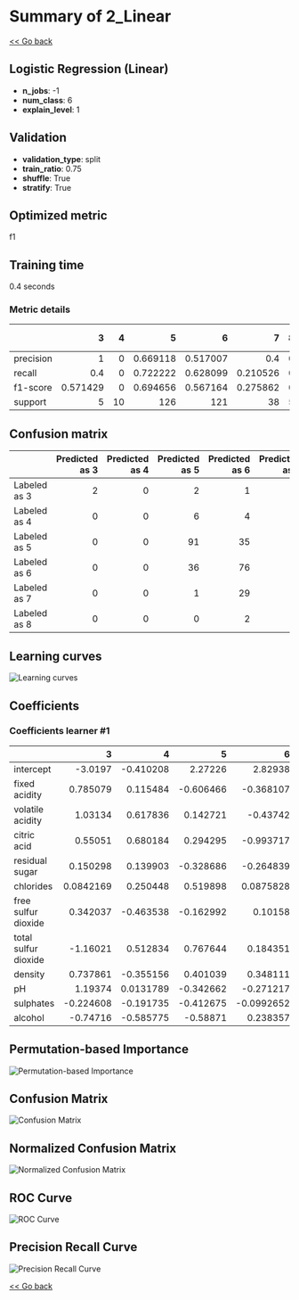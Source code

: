 # Summary of 2_Linear

[<< Go back](../README.md)


## Logistic Regression (Linear)
- **n_jobs**: -1
- **num_class**: 6
- **explain_level**: 1

## Validation
 - **validation_type**: split
 - **train_ratio**: 0.75
 - **shuffle**: True
 - **stratify**: True

## Optimized metric
f1

## Training time

0.4 seconds

### Metric details
|           |        3 |   4 |          5 |          6 |         7 |   8 |   accuracy |   macro avg |   weighted avg |   logloss |
|:----------|---------:|----:|-----------:|-----------:|----------:|----:|-----------:|------------:|---------------:|----------:|
| precision | 1        |   0 |   0.669118 |   0.517007 |  0.4      |   0 |   0.580328 |    0.431021 |       0.547759 |  0.946901 |
| recall    | 0.4      |   0 |   0.722222 |   0.628099 |  0.210526 |   0 |   0.580328 |    0.326808 |       0.580328 |  0.946901 |
| f1-score  | 0.571429 |   0 |   0.694656 |   0.567164 |  0.275862 |   0 |   0.580328 |    0.351519 |       0.555716 |  0.946901 |
| support   | 5        |  10 | 126        | 121        | 38        |   5 |   0.580328 |  305        |     305        |  0.946901 |


## Confusion matrix
|              |   Predicted as 3 |   Predicted as 4 |   Predicted as 5 |   Predicted as 6 |   Predicted as 7 |   Predicted as 8 |
|:-------------|-----------------:|-----------------:|-----------------:|-----------------:|-----------------:|-----------------:|
| Labeled as 3 |                2 |                0 |                2 |                1 |                0 |                0 |
| Labeled as 4 |                0 |                0 |                6 |                4 |                0 |                0 |
| Labeled as 5 |                0 |                0 |               91 |               35 |                0 |                0 |
| Labeled as 6 |                0 |                0 |               36 |               76 |                9 |                0 |
| Labeled as 7 |                0 |                0 |                1 |               29 |                8 |                0 |
| Labeled as 8 |                0 |                0 |                0 |                2 |                3 |                0 |

## Learning curves
![Learning curves](learning_curves.png)

## Coefficients

### Coefficients learner #1
|                      |          3 |          4 |         5 |          6 |          7 |         8 |
|:---------------------|-----------:|-----------:|----------:|-----------:|-----------:|----------:|
| intercept            | -3.0197    | -0.410208  |  2.27226  |  2.82938   |  0.714677  | -2.38641  |
| fixed acidity        |  0.785079  |  0.115484  | -0.606466 | -0.368107  |  0.300351  | -0.226341 |
| volatile acidity     |  1.03134   |  0.617836  |  0.142721 | -0.43742   | -0.771836  | -0.582638 |
| citric acid          |  0.55051   |  0.680184  |  0.294295 | -0.993717  | -0.195389  | -0.335883 |
| residual sugar       |  0.150298  |  0.139903  | -0.328686 | -0.264839  |  0.11839   |  0.184934 |
| chlorides            |  0.0842169 |  0.250448  |  0.519898 |  0.0875828 | -0.629076  | -0.31307  |
| free sulfur dioxide  |  0.342037  | -0.463538  | -0.162992 |  0.10158   | -0.039985  |  0.222898 |
| total sulfur dioxide | -1.16021   |  0.512834  |  0.767644 |  0.184351  |  0.173675  | -0.478292 |
| density              |  0.737861  | -0.355156  |  0.401039 |  0.348111  | -0.41684   | -0.715015 |
| pH                   |  1.19374   |  0.0131789 | -0.342662 | -0.271217  |  0.0289578 | -0.622001 |
| sulphates            | -0.224608  | -0.191735  | -0.412675 | -0.0992652 |  0.322394  |  0.605889 |
| alcohol              | -0.74716   | -0.585775  | -0.58871  |  0.238357  |  0.585092  |  1.0982   |


## Permutation-based Importance
![Permutation-based Importance](permutation_importance.png)
## Confusion Matrix

![Confusion Matrix](confusion_matrix.png)


## Normalized Confusion Matrix

![Normalized Confusion Matrix](confusion_matrix_normalized.png)


## ROC Curve

![ROC Curve](roc_curve.png)


## Precision Recall Curve

![Precision Recall Curve](precision_recall_curve.png)



[<< Go back](../README.md)
